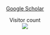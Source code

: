 <div align="center">

[Google Scholar](https://scholar.google.com/citations?hl=zh-CN&user=y1myk_IAAAAJ&view_op=list_works&sortby=pubdate)

</div>


<p align="center"> 
  Visitor count<br>
  <img src="https://profile-counter.glitch.me/Boli-trainee/count.svg" />
</p>
